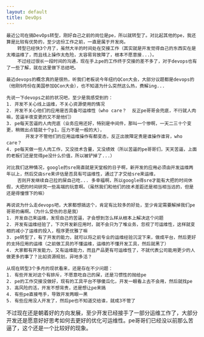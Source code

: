```yaml
---
layout: default
title: DevOps
---
```


	最近公司在搞DevOps转型，刚好自己之前的岗位是pe，所以就转型了。对比起其他的pe，我还算是比较有优势的，至少这份工作之前，一直是属于开发岗。
        转型已经快3个月了，虽然大半的时间处在交接工作（其实就是开发觉得自己的东西实在是太难运维了，而且线上操作太危险，太容易背故障了，根本不愿意接...）。
        不过经过很长一段时间的沟通，现在手上pe的工作终于交接的差不多了，对于devops也有了一些了解，就在这里做下总结吧。

	最近devops的概念真的是很热，听我们老板说今年纽约QCon大会，大部分议题都是devops的（他刚9月份在美国参加QCon大会），也不知道为什么突然这么热，费解ing... 

	先说一下devops之前的状况吧，至少是我感受到的：
	1. 开发不关心线上运维，不关心资源使用的情况
	2. 开发不关心他们的应用是否具备可运维性（who care？  反正pe哥哥会兜底，不行就人肉嘛，苦逼半夜变更的又不是他们）
	3. pe每天苦逼的人肉兜底（业务应用还好，特别是中间件，那叫一个惨啊，一天二三十个变更，稍微出点错就十个p1，压力不是一般的大），
           开发才不管他们的应用运维操作有都变态，反正出故障定责是谁操作谁背，who care？
	4. pe每天做一些人肉工作，又没技术含量，又没绩效（所以苦逼的pe哥哥们，天天苦逼，上面的老板们还是觉得pe没什么价值，所以被铲掉了...）

	对比我们这种情况，google的sre简直就是天堂般的日子啊，新开发的应用必须由开发运维两年以上，然后交由sre来评估是否具有可运维性，通过了才交给sre来运维，
        否则开发继续自己拉的屎自己吃... 多幸福啊，所以google得sre才能有大把的时间休假，大把的时间研究一些高端的玩意啊。（虽然我们和他们的技术差距还是相当相当远的，但是还是得憧憬下的嘛）

	再说说为什么走devops吧，大家都想搞这个，肯定有比较多的好处，至少肯定需要解掉我们pe哥哥的痛啊。（为什么受伤的总是我）
	1. 开发自己来运维，发现自己的苦逼，才会想到怎么样从根本上解决这个问题
	2. 开发有运维经验了，下次开发新应用时，就不会只为了堆业务，忽视了可运维性，这样就变相的减小了运维的投入，程序更优雅了嘛
	3. pe转型了，有了开发的能力，就可以将之前专业的运维经验沉淀下来，做成平台，然后更好的支持应用的运维（之前做工具的不懂运维，运维的不懂开发工具，然后就黑了）
	4. 大家都有开发能力，又有运维能力，而且产品更有可运维性了，不就代表公司能用更少的人做更多的事了？比如资源规划，异地多活？

	从现在转型3个多月的现状看来，还是存在不少问题：
	1. 有些开发对这个有排斥，不愿意吃自己的屎，还是习惯性的抛给pe
	2. pe的工作交接没做好，现有的工具平台不够傻瓜化，开发一眼看上去不会用，然后就找pe
	3. 高风险的活，开发不想背责，还是想让pe来搞
	4. 有些pe直接甩手，导致开发两眼一黑
	5. 有些应用没人开发了，然后pe也不知道交给谁，就成3不管了

不过现在还是朝着好的方向发展，至少开发已经接手了一部分运维工作了，大部分开发还是愿意好好思考如何去更好的优化可运维性。pe哥哥们已经没以前那么苦逼了，这个还是一个比较好的现象。
